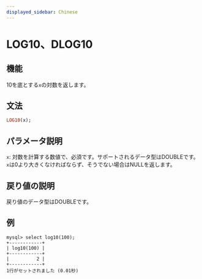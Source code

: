 ```yaml
---
displayed_sidebar: Chinese
---
```


# LOG10、DLOG10

## 機能

10を底とする`x`の対数を返します。

## 文法

```Haskell
LOG10(x);
```

## パラメータ説明

`x`: 対数を計算する数値で、必須です。サポートされるデータ型はDOUBLEです。`x`は0より大きくなければならず、そうでない場合はNULLを返します。

## 戻り値の説明

戻り値のデータ型はDOUBLEです。

## 例

```Plain Text
mysql> select log10(100);
+------------+
| log10(100) |
+------------+
|          2 |
+------------+
1行がセットされました (0.01秒)
```
